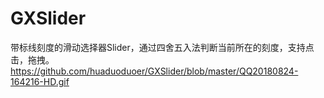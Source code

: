 # GXSlider
带标线刻度的滑动选择器Slider，通过四舍五入法判断当前所在的刻度，支持点击，拖拽。
https://github.com/huaduoduoer/GXSlider/blob/master/QQ20180824-164216-HD.gif
